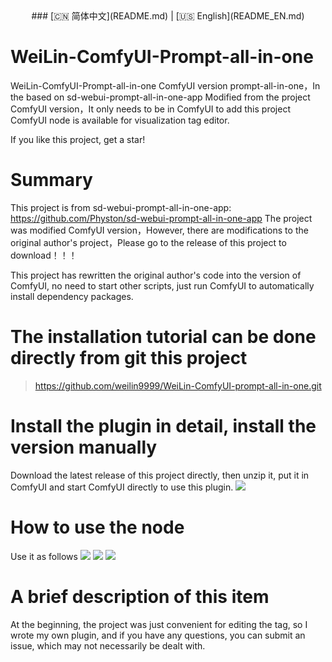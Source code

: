 <div align="center">
### [🇨🇳 简体中文](README.md) | [🇺🇸 English](README_EN.md)
</div>

# WeiLin-ComfyUI-Prompt-all-in-one

WeiLin-ComfyUI-Prompt-all-in-one ComfyUI version prompt-all-in-one，In the based on sd-webui-prompt-all-in-one-app Modified from the project ComfyUI version，It only needs to be in ComfyUI to add this project ComfyUI node is available for visualization tag editor.

If you like this project, get a star!

# Summary

This project is from sd-webui-prompt-all-in-one-app: https://github.com/Physton/sd-webui-prompt-all-in-one-app The project was modified ComfyUI version，However, there are modifications to the original author's project，Please go to the release of this project to download！！！

This project has rewritten the original author's code into the version of ComfyUI, no need to start other scripts, just run ComfyUI to automatically install dependency packages.

# The installation tutorial can be done directly from git this project

> https://github.com/weilin9999/WeiLin-ComfyUI-prompt-all-in-one.git

# Install the plugin in detail, install the version manually

Download the latest release of this project directly, then unzip it, put it in ComfyUI and start ComfyUI directly to use this plugin.
![](https://github.com/weilin9999/WeiLin-ComfyUI-prompt-all-in-one/blob/master/step/1.png)

# How to use the node

Use it as follows
![](https://github.com/weilin9999/WeiLin-ComfyUI-prompt-all-in-one/blob/master/step/2.png)
![](https://github.com/weilin9999/WeiLin-ComfyUI-prompt-all-in-one/blob/master/step/3.png)
![](https://github.com/weilin9999/WeiLin-ComfyUI-prompt-all-in-one/blob/master/step/4.png)

# A brief description of this item

At the beginning, the project was just convenient for editing the tag, so I wrote my own plugin, and if you have any questions, you can submit an issue, which may not necessarily be dealt with.
